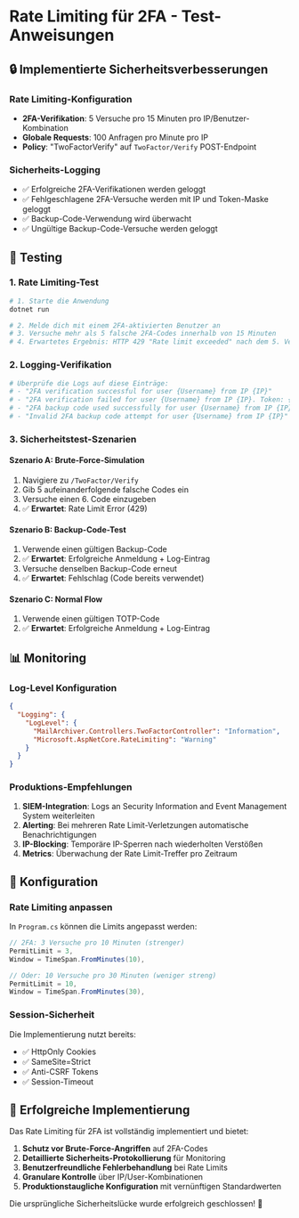 # Rate Limiting für 2FA - Test-Anweisungen

## 🔒 Implementierte Sicherheitsverbesserungen

### Rate Limiting-Konfiguration
- **2FA-Verifikation**: 5 Versuche pro 15 Minuten pro IP/Benutzer-Kombination
- **Globale Requests**: 100 Anfragen pro Minute pro IP
- **Policy**: "TwoFactorVerify" auf `TwoFactor/Verify` POST-Endpoint

### Sicherheits-Logging
- ✅ Erfolgreiche 2FA-Verifikationen werden geloggt
- ✅ Fehlgeschlagene 2FA-Versuche werden mit IP und Token-Maske geloggt
- ✅ Backup-Code-Verwendung wird überwacht
- ✅ Ungültige Backup-Code-Versuche werden geloggt

## 🧪 Testing

### 1. Rate Limiting-Test
```bash
# 1. Starte die Anwendung
dotnet run

# 2. Melde dich mit einem 2FA-aktivierten Benutzer an
# 3. Versuche mehr als 5 falsche 2FA-Codes innerhalb von 15 Minuten
# 4. Erwartetes Ergebnis: HTTP 429 "Rate limit exceeded" nach dem 5. Versuch
```

### 2. Logging-Verifikation
```bash
# Überprüfe die Logs auf diese Einträge:
# - "2FA verification successful for user {Username} from IP {IP}"
# - "2FA verification failed for user {Username} from IP {IP}. Token: {TokenMask}"  
# - "2FA backup code used successfully for user {Username} from IP {IP}"
# - "Invalid 2FA backup code attempt for user {Username} from IP {IP}"
```

### 3. Sicherheitstest-Szenarien

#### Szenario A: Brute-Force-Simulation
1. Navigiere zu `/TwoFactor/Verify`
2. Gib 5 aufeinanderfolgende falsche Codes ein
3. Versuche einen 6. Code einzugeben
4. ✅ **Erwartet**: Rate Limit Error (429)

#### Szenario B: Backup-Code-Test
1. Verwende einen gültigen Backup-Code
2. ✅ **Erwartet**: Erfolgreiche Anmeldung + Log-Eintrag
3. Versuche denselben Backup-Code erneut
4. ✅ **Erwartet**: Fehlschlag (Code bereits verwendet)

#### Szenario C: Normal Flow
1. Verwende einen gültigen TOTP-Code
2. ✅ **Erwartet**: Erfolgreiche Anmeldung + Log-Eintrag

## 📊 Monitoring

### Log-Level Konfiguration
```json
{
  "Logging": {
    "LogLevel": {
      "MailArchiver.Controllers.TwoFactorController": "Information",
      "Microsoft.AspNetCore.RateLimiting": "Warning"
    }
  }
}
```

### Produktions-Empfehlungen
1. **SIEM-Integration**: Logs an Security Information and Event Management System weiterleiten
2. **Alerting**: Bei mehreren Rate Limit-Verletzungen automatische Benachrichtigungen
3. **IP-Blocking**: Temporäre IP-Sperren nach wiederholten Verstößen
4. **Metrics**: Überwachung der Rate Limit-Treffer pro Zeitraum

## 🔧 Konfiguration

### Rate Limiting anpassen
In `Program.cs` können die Limits angepasst werden:
```csharp
// 2FA: 3 Versuche pro 10 Minuten (strenger)
PermitLimit = 3,
Window = TimeSpan.FromMinutes(10),

// Oder: 10 Versuche pro 30 Minuten (weniger streng)
PermitLimit = 10,
Window = TimeSpan.FromMinutes(30),
```

### Session-Sicherheit
Die Implementierung nutzt bereits:
- ✅ HttpOnly Cookies
- ✅ SameSite=Strict
- ✅ Anti-CSRF Tokens
- ✅ Session-Timeout

## 🚀 Erfolgreiche Implementierung

Das Rate Limiting für 2FA ist vollständig implementiert und bietet:

1. **Schutz vor Brute-Force-Angriffen** auf 2FA-Codes
2. **Detaillierte Sicherheits-Protokollierung** für Monitoring
3. **Benutzerfreundliche Fehlerbehandlung** bei Rate Limits
4. **Granulare Kontrolle** über IP/User-Kombinationen
5. **Produktionstaugliche Konfiguration** mit vernünftigen Standardwerten

Die ursprüngliche Sicherheitslücke wurde erfolgreich geschlossen! 🎯
